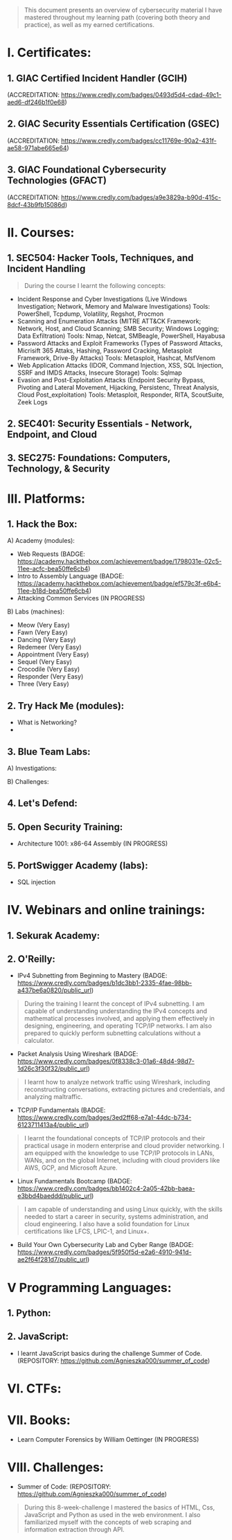 > This document presents an overview of cybersecurity material I have mastered throughout my learning path (covering both theory and practice), as well as my earned certifications.

# I. Certificates:

## 1. GIAC Certified Incident Handler (GCIH) 

(ACCREDITATION: https://www.credly.com/badges/0493d5d4-cdad-49c1-aed6-df246b1f0e68)

## 2. GIAC Security Essentials Certification (GSEC)
(ACCREDITATION: https://www.credly.com/badges/cc11769e-90a2-431f-ae58-971abe665e64)

## 3. GIAC Foundational Cybersecurity Technologies (GFACT)
(ACCREDITATION: https://www.credly.com/badges/a9e3829a-b90d-415c-8dcf-43b9fb15086d)

# II. Courses:

## 1. SEC504: Hacker Tools, Techniques, and Incident Handling
   > During the course I learnt the following concepts:
   - Incident Response and Cyber Investigations (Live Windows Investigation; Network, Memory and  Malware Investigations)
     Tools: PowerShell, Tcpdump, Volatility, Regshot, Procmon
   - Scanning and Enumeration Attacks (MITRE ATT&CK Framework; Network, Host, and Cloud Scanning; SMB Security; Windows Logging; Data Exfiltration)
     Tools: Nmap, Netcat, SMBeagle, PowerShell, Hayabusa
   - Password Attacks and Exploit Frameworks (Types of Password Attacks, Micrisift 365 Attaks, Hashing, Password Cracking, Metasploit Framework, Drive-By Attacks)
     Tools: Metasploit, Hashcat, MsfVenom
   - Web Application Attacks (IDOR, Command Injection, XSS, SQL Injection, SSRF and IMDS Attacks, Insecure Storage)
     Tools: Sqlmap
   - Evasion and Post-Exploitation Attacks (Endpoint Security Bypass, Pivoting and Lateral Movement, Hijacking, Persistenc, Threat Analysis, Cloud Post_exploitation)
     Tools: Metasploit, Responder, RITA, ScoutSuite, Zeek Logs



## 2. SEC401: Security Essentials - Network, Endpoint, and Cloud

## 3. SEC275: Foundations: Computers, Technology, & Security

# III. Platforms:

## 1. Hack the Box: 
A) Academy (modules):
- Web Requests (BADGE: https://academy.hackthebox.com/achievement/badge/1798031e-02c5-11ee-acfc-bea50ffe6cb4)
- Intro to Assembly Language (BADGE: https://academy.hackthebox.com/achievement/badge/ef579c3f-e6b4-11ee-b18d-bea50ffe6cb4)
- Attacking Common Services (IN PROGRESS)

B) Labs (machines):
- Meow (Very Easy)
- Fawn (Very Easy)
- Dancing (Very Easy)
- Redemeer (Very Easy)
- Appointment (Very Easy)
- Sequel (Very Easy)
- Crocodile (Very Easy)
- Responder (Very Easy)
- Three (Very Easy)

## 2. Try Hack Me (modules):
- What is Networking?
- 

## 3. Blue Team Labs: 
A) Investigations:

B) Challenges:

## 4. Let's Defend:

## 5. Open Security Training:
- Architecture 1001: x86-64 Assembly (IN PROGRESS)

## 5. PortSwigger Academy (labs):
- SQL injection

# IV. Webinars and online trainings:
## 1. Sekurak Academy:

## 2. O'Reilly:
- IPv4 Subnetting from Beginning to Mastery (BADGE: https://www.credly.com/badges/b1dc3bb1-2335-4fae-98bb-a437be6a0820/public_url)
> During the training I learnt the concept of IPv4 subnetting. I am capable of understanding  understanding the IPv4 concepts and mathematical processes involved,
and applying them effectively in designing, engineering, and operating TCP/IP networks. I am also prepared to quickly perform subnetting calculations without a calculator.

- Packet Analysis Using Wireshark (BADGE: https://www.credly.com/badges/0f8338c3-01a6-48d4-98d7-1d26c3f30f32/public_url)
> I learnt how to analyze network traffic using Wireshark, including reconstructing conversations, extracting pictures and credentials, and analyzing maltraffic.

- TCP/IP Fundamentals (BADGE: https://www.credly.com/badges/3ed2ff68-e7a1-44dc-b734-6123711413a4/public_url)
> I learnt the foundational concepts of TCP/IP protocols and their practical usage in modern enterprise and cloud provider networking. 
I am equipped with the knowledge to use TCP/IP protocols in LANs, WANs, and on the global Internet, including with cloud providers like AWS, GCP, and Microsoft Azure.

- Linux Fundamentals Bootcamp (BADGE: https://www.credly.com/badges/bb1402c4-2a05-42bb-baea-e3bbd4baeddd/public_url)
> I am capable of understanding and using Linux quickly, with the skills needed to start a career in security, systems administration, and cloud engineering. 
I also have a solid foundation for Linux certifications like LFCS, LPIC-1, and Linux+.

- Build Your Own Cybersecurity Lab and Cyber Range (BADGE: https://www.credly.com/badges/5f950f5d-e2a6-4910-941d-ae2f64f281d7/public_url)

# V Programming Languages:
## 1. Python:

## 2. JavaScript:
- I learnt JavaScript basics during the challenge Summer of Code. (REPOSITORY: https://github.com/Agnieszka000/summer_of_code)

# VI. CTFs:

# VII. Books:
- Learn Computer Forensics by William Oettinger (IN PROGRESS)

# VIII. Challenges:
- Summer of Code: (REPOSITORY: https://github.com/Agnieszka000/summer_of_code)
> During this 8-week-challenge I mastered the basics of HTML, Css, JavaScript and Python as used in the web environment.
I also familiarized myself with the concepts of web scraping and information extraction through API.

